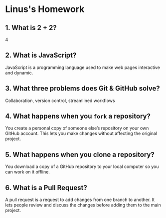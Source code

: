 # Linus's Homework

## 1. What is 2 + 2?

4

## 2. What is JavaScript?

JavaScript is a programming language used to make web pages interactive and dynamic.

## 3. What three problems does Git & GitHub solve?

Collaboration, version control, streamlined workflows

## 4. What happens when you `fork` a repository?

You create a personal copy of someone else’s repository on your own GitHub account. This lets you make changes without affecting the original project.

## 5. What happens when you clone a repository?

You download a copy of a GitHub repository to your local computer so you can work on it offline.

## 6. What is a Pull Request?

A pull request is a request to add changes from one branch to another. It lets people review and discuss the changes before adding them to the main project.

